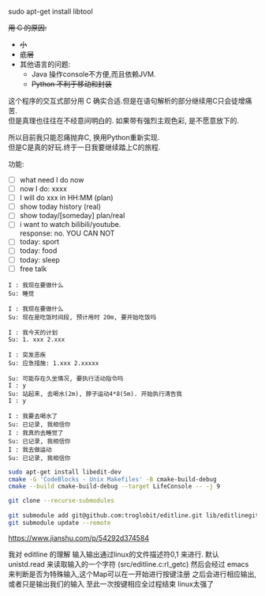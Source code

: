 sudo apt-get install libtool

~~用 C 的原因:~~  
- ~~小~~
- ~~底层~~
- 其他语言的问题:
  - Java 操作console不方便,而且依赖JVM.
  - ~~Python 不利于移动和封装~~

这个程序的交互式部分用 C 确实合适.但是在语句解析的部分继续用C只会徒增痛苦.  
但是真理也往往在不经意间明白的. 如果带有强烈主观色彩, 是不愿意放下的.  

所以目前我只能忍痛抛弃C, 换用Python重新实现.  
但是C是真的好玩.终于一日我要继续踏上C的旅程.  

功能:  
- [ ] what need I do now
- [ ] now I do: xxxx 
- [ ] I will do xxx in HH:MM (plan)
- [ ] show today history (real)
- [ ] show today/[someday] plan/real
- [ ] i want to watch bilibili/youtube.  
      response: no. YOU CAN NOT
- [ ] today: sport
- [ ] today: food
- [ ] today: sleep 
- [ ] free talk

```
I : 我现在要做什么
Su: 睡觉

I : 我现在要做什么
Su: 现在是吃饭时间段, 预计用时 20m, 要开始吃饭吗

I : 我今天的计划
Su: 1. xxx 2.xxx

I : 突发恶疾
Su: 应急措施: 1.xxx 2.xxxxx

Su: 可能存在久坐情况, 要执行活动指令吗
I : y
Su: 站起来, 去喝水(2m), 脖子运动4*8(5m). 开始执行清告我
I : y

I : 我要去喝水了
Su: 已记录, 我相信你
I : 我真的去睡觉了
Su: 已记录, 我相信你
I : 我去做运动
Su: 已记录, 我相信你
```

```bash
sudo apt-get install libedit-dev
cmake -G 'CodeBlocks - Unix Makefiles' -B cmake-build-debug
cmake --build cmake-build-debug --target LifeConsole -- -j 9
```

```bash
git clone --recurse-submodules
 
git submodule add git@github.com:troglobit/editline.git lib/editlinegit submodule update --remote
git submodule update --remote
```

https://www.jianshu.com/p/54292d374584

我对 editline 的理解
输入输出通过linux的文件描述符0,1 来进行. 
默认 unistd.read 来读取输入的一个字符 (src/editline.c:rl_getc)
然后会经过 emacs 来判断是否为特殊输入,这个Map可以在一开始进行按键注册
之后会进行相应输出,或者只是输出我们的输入
至此一次按键相应全过程结束
linux太强了

